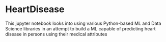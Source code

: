 # HeartDisease
This jupyter notebook looks into using various Python-based ML and Data Science libraries in an attempt to build a ML capable of predicting heart disease in persons using their medical attributes
